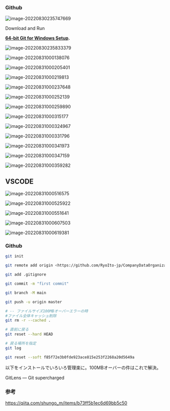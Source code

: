 

### Github



![image-20220830235747669](https://github.com/RyoIto-jp/CompanyDataOrganization/blob/master/https://github.com/RyoIto-jp/CompanyDataOrganization/blob/master/InStall_Github.assets/image-20220830235747669.png)



Download and Run

**[64-bit Git for Windows Setup](https://github.com/git-for-windows/git/releases/download/v2.37.2.windows.2/Git-2.37.2.2-64-bit.exe).**

![image-20220830235833379](https://github.com/RyoIto-jp/CompanyDataOrganization/blob/master/InStall_Github.assets/image-20220830235833379.png)



![image-20220831000138076](https://github.com/RyoIto-jp/CompanyDataOrganization/blob/master/InStall_Github.assets/image-20220831000138076.png)



![image-20220831000205401](https://github.com/RyoIto-jp/CompanyDataOrganization/blob/master/InStall_Github.assets/image-20220831000205401.png)



![image-20220831000219813](https://github.com/RyoIto-jp/CompanyDataOrganization/blob/master/InStall_Github.assets/image-20220831000219813.png)



![image-20220831000237648](https://github.com/RyoIto-jp/CompanyDataOrganization/blob/master/InStall_Github.assets/image-20220831000237648.png)



![image-20220831000252139](https://github.com/RyoIto-jp/CompanyDataOrganization/blob/master/InStall_Github.assets/image-20220831000252139.png)



![image-20220831000259890](https://github.com/RyoIto-jp/CompanyDataOrganization/blob/master/InStall_Github.assets/image-20220831000259890.png)



![image-20220831000315177](https://github.com/RyoIto-jp/CompanyDataOrganization/blob/master/InStall_Github.assets/image-20220831000315177.png)



![image-20220831000324967](https://github.com/RyoIto-jp/CompanyDataOrganization/blob/master/InStall_Github.assets/image-20220831000324967.png)



![image-20220831000331796](https://github.com/RyoIto-jp/CompanyDataOrganization/blob/master/InStall_Github.assets/image-20220831000331796.png)



![image-20220831000341973](https://github.com/RyoIto-jp/CompanyDataOrganization/blob/master/InStall_Github.assets/image-20220831000341973.png)



![image-20220831000347159](https://github.com/RyoIto-jp/CompanyDataOrganization/blob/master/InStall_Github.assets/image-20220831000347159.png)



![image-20220831000359282](https://github.com/RyoIto-jp/CompanyDataOrganization/blob/master/InStall_Github.assets/image-20220831000359282.png)





## VSCODE

![image-20220831000516575](https://github.com/RyoIto-jp/CompanyDataOrganization/blob/master/InStall_Github.assets/image-20220831000516575.png)

![image-20220831000525922](https://github.com/RyoIto-jp/CompanyDataOrganization/blob/master/InStall_Github.assets/image-20220831000525922.png)

![image-20220831000551641](https://github.com/RyoIto-jp/CompanyDataOrganization/blob/master/InStall_Github.assets/image-20220831000551641.png)

![image-20220831000607503](https://github.com/RyoIto-jp/CompanyDataOrganization/blob/master/InStall_Github.assets/image-20220831000607503.png)

![image-20220831000619381](https://github.com/RyoIto-jp/CompanyDataOrganization/blob/master/InStall_Github.assets/image-20220831000619381.png)





### Github

```bash
git init

git remote add origin <https://github.com/RyoIto-jp/CompanyDataOrganization.git>

git add .gitignore

git commit -m "first commit"

git branch -M main

git push -u origin master

# -- ファイルサイズ100MBオーバーエラーの時
#ファイル全体キャッシュ削除
git rm -r --cached .

# 直前に戻る
git reset --hard HEAD

# 戻る場所を指定
git log

git reset --soft f85f72e3b0fde923ace815e253f2268a20d5649a
```

以下をインストールでいろいろ管理楽に。100MBオーバーの件はこれで解決。

GitLens — Git supercharged



### 参考

https://qiita.com/shungo_m/items/b73ff5b1ec6d69bb5c50

